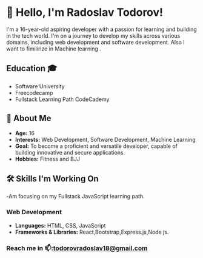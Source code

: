 
# 👋 Hello, I'm Radoslav Todorov!

I'm a 16-year-old aspiring developer with a passion for learning and building in the tech world. I'm on a journey to develop my skills across various domains, including web development and software development.
Also I want to fimilirize in Machine learning .

## Education 🎓
- Software University
- Freecodecamp
- Fullstack Learning Path CodeCademy

## 🚀 About Me

- **Age:** 16
- **Interests:** Web Development, Software Development, Machine Learning
- **Goal:** To become a proficient and versatile developer, capable of building innovative and secure applications.
- **Hobbies:** Fitness and BJJ

## 🛠️ Skills I'm Working On
-Am focusing on my  Fullstack JavaScript learning path.

### Web Development
- **Languages:** HTML, CSS, JavaScript
- **Frameworks & Libraries:** React,Bootstrap,Express.js,Node js.

### Reach me in 📫:todorovradoslav18@gmail.com
<!---
Radolsav16/Radolsav16 is a ✨ special ✨ repository because its `README.md` (this file) appears on your GitHub profile.
You can click the Preview link to take a look at your changes.
--->
